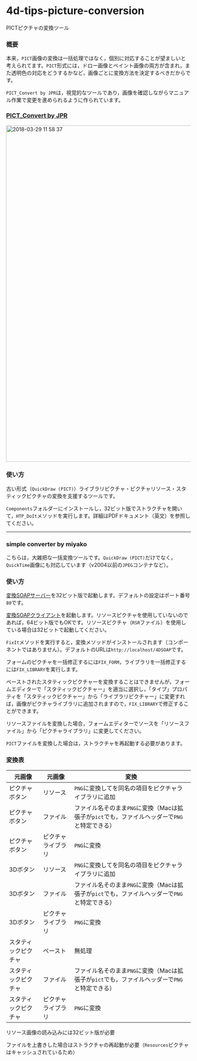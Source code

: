 # 4d-tips-picture-conversion

PICTピクチャの変換ツール

### 概要

本来，``PICT``画像の変換は一括処理ではなく，個別に対応することが望ましいと考えられてます。``PICT``形式には，ドロー画像とペイント画像の両方が含まれ，また透明色の対応をどうするかなど，画像ごとに変換方法を決定するべきだからです。

``PICT_Convert by JPR``は，視覚的なツールであり，画像を確認しながらマニュアル作業で変更を進められるように作られています。

### [PICT_Convert by JPR](https://github.com/4D-JP/4d-tips-picture-conversion/releases/tag/1.0)

<img width="918" alt="2018-03-29 11 58 37" src="https://user-images.githubusercontent.com/10509075/38067652-896ffb64-3348-11e8-9804-3ef7548653cf.png">

### 使い方

古い形式（``QuickDraw (PICT)``）ライブラリピクチャ・ピクチャリソース・スタティックピクチャの変換を支援するツールです。

``Components``フォルダーにインストールし，32ビット版でストラクチャを開いて，``HTP_DoIt``メソッドを実行します。詳細はPDFドキュメント（英文）を参照してください。

---

### simple converter by miyako

こちらは，大雑把な一括変換ツールです。``QuickDraw (PICT)``だけでなく，``QuickTime``画像にも対応しています（v2004以前の``JPEG``コンテナなど）。

### 使い方

[変換SOAPサーバー](https://github.com/4D-JP/4d-tips-picture-conversion/releases/tag/1.2)を32ビット版で起動します。デフォルトの設定はポート番号``80``です。

[変換SOAPクライアント](https://github.com/4D-JP/4d-tips-picture-conversion/releases/tag/1.1)を起動します。リソースピクチャを使用していないのであれば，64ビット版でもOKです。リソースピクチャ（``RSR``ファイル）を使用している場合は32ビットで起動してください。

``FixIt``メソッドを実行すると，変換メソッドがインストールされます（コンポーネントではありません）。デフォルトのURLは``http://localhost/4DSOAP``です。

フォームのピクチャを一括修正するには``FIX_FORM``，ライブラリを一括修正するには``FIX_LIBRARY``を実行します。

ペーストされたスタティックピクチャーを変換することはできませんが，フォームエディターで「スタティックピクチャー」を適当に選択し，「タイプ」プロパティを「スタティックピクチャー」から「ライブラリピクチャー」に変更すれば，画像がピクチャライブラリに追加されますので，``FIX_LIBRARY``で修正することができます。

リソースファイルを変換した場合，フォームエディターでソースを「リソースファイル」から「ピクチャライブラリ」に変更してください。

``PICT``ファイルを変換した場合は，ストラクチャを再起動する必要があります。

### 変換表

| 元画像 | 元画像 | 変換 |
| --- | --- | --- |
| ピクチャボタン | リソース | ``PNG``に変換してを同名の項目をピクチャライブラリに追加 |
| ピクチャボタン | ファイル | ファイル名そのまま``PNG``に変換（Macは拡張子が``pict``でも，ファイルヘッダーで``PNG``と特定できる） |
| ピクチャボタン | ピクチャライブラリ | ``PNG``に変換 |
| 3Dボタン | リソース | ``PNG``に変換してを同名の項目をピクチャライブラリに追加 |
| 3Dボタン | ファイル | ファイル名そのまま``PNG``に変換（Macは拡張子が``pict``でも，ファイルヘッダーで``PNG``と特定できる） |
| 3Dボタン | ピクチャライブラリ | ``PNG``に変換 |
| スタティックピクチャ | ペースト | 無処理 |
| スタティックピクチャ | ファイル | ファイル名そのまま``PNG``に変換（Macは拡張子が``pict``でも，ファイルヘッダーで``PNG``と特定できる） |
| スタティックピクチャ | ピクチャライブラリ | ``PNG``に変換 |

リソース画像の読み込みには32ビット版が必要

ファイルを上書きした場合はストラクチャの再起動が必要（``Resources``ピクチャはキャッシュされているため）
